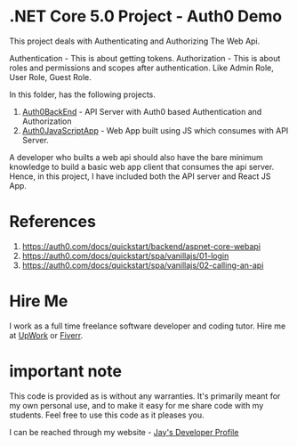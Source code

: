 # .NET Core 5.0 Project - Auth0 Demo

This project deals with Authenticating and Authorizing The Web Api. 

Authentication - This is about getting tokens.
Authorization - This is about roles and permissions and scopes after authentication. Like Admin Role, User Role, Guest Role.

In this folder, has the following projects.

1. [Auth0BackEnd](Auth0BackEnd) - API Server with Auth0 based Authentication and Authorization
1. [Auth0JavaScriptApp](Auth0JavaScriptApp) - Web App built using JS which consumes with API Server. 

A developer who builts a web api should also have the bare minimum knowledge to build a basic web app client that consumes the api server. Hence, in this project, I have included both the API server and React JS App.

# References

1. https://auth0.com/docs/quickstart/backend/aspnet-core-webapi
1. https://auth0.com/docs/quickstart/spa/vanillajs/01-login
1. https://auth0.com/docs/quickstart/spa/vanillajs/02-calling-an-api

# Hire Me

I work as a full time freelance software developer and coding tutor. Hire me at [UpWork](https://www.upwork.com/fl/vijayasimhabr) or [Fiverr](https://www.fiverr.com/jay_codeguy). 

# important note 

This code is provided as is without any warranties. It's primarily meant for my own personal use, and to make it easy for me share code with my students. Feel free to use this code as it pleases you.

I can be reached through my website - [Jay's Developer Profile](https://jay-study-nildana.github.io/developerprofile)